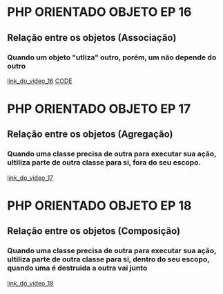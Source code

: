 # PHP ORIENTADO OBJETO EP 16
## Relação entre os objetos (Associação)
### Quando um objeto "utliza" outro, porém, um não depende do outro

[link_do_video_16](https://www.youtube.com/watch?v=cOZUJmGraaw&list=PLwXQLZ3FdTVEau55kNj_zLgpXL4JZUg8I&index=16)
[CODE](/Associacao)

# PHP ORIENTADO OBJETO EP 17
## Relação entre os objetos (Agregação)
### Quando uma classe precisa de outra para executar sua ação, ultiliza parte de outra classe para si, fora do seu escopo.

[link_do_video_17](https://www.youtube.com/watch?v=_DM8gyA3cB4&list=PLwXQLZ3FdTVEau55kNj_zLgpXL4JZUg8I&index=17)

# PHP ORIENTADO OBJETO EP 18
## Relação entre os objetos (Composição)
### Quando uma classe precisa de outra para executar sua ação, ultiliza parte de outra classe para si, dentro do seu escopo, quando uma é destruida a outra vai junto

[link_do_video_18](https://www.youtube.com/watch?v=aixcrdigtsw&list=PLwXQLZ3FdTVEau55kNj_zLgpXL4JZUg8I&index=18)
